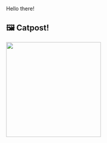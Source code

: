 Hello there!



## 🖼️ Catpost!

<sub>
    <img src="https://cdn2.thecatapi.com/images/acq.jpg" height="256">
</sub>

